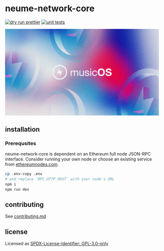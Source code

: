 # neume-network-core

[![dry run prettier](https://github.com/neume-network/neume-network-core/actions/workflows/prettier.yml/badge.svg)](https://github.com/neume-network/neume-network-core/actions/workflows/prettier.yml)
[![unit tests](https://github.com/neume-network/neume-network-core/actions/workflows/node.js.yml/badge.svg)](https://github.com/neume-network/neume-network-core/actions/workflows/node.js.yml)

<p align="center">
  <img src="/assets/logo.webp" />
</p>

## installation

### Prerequsites

neume-network-core is dependent on an Ethereum full node JSON-RPC interface.
Consider running your own node or choose an existing service from
[ethereumnodes.com](https://ethereumnodes.com/).

```bash
cp .env-copy .env
# and replace `RPC_HTTP_HOST` with your node's URL
npm i
npm run dev
```

## contributing

See [contributing.md](./contributing.md)

## license

Licensed as [SPDX-License-Identifier: GPL-3.0-only](https://spdx.org/licenses/GPL-3.0-only.html)
